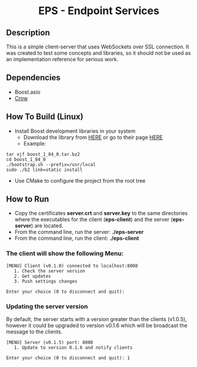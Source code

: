 <h1 align="center">EPS - Endpoint Services</h1>

## Description
This is a simple client-server that uses WebSockets over SSL connection. 
It was created to test some concepts and libraries, so it should not be used as an implementation reference for serious work.

## Dependencies
- Boost.asio
- [Crow](https://crowcpp.org/master)

## How To Build (Linux)
- Install Boost development libraries in your system
    - Download the library from [HERE](https://boostorg.jfrog.io/artifactory/main/release/1.84.0/source/boost_1_84_0.tar.bz2) or go to their page [HERE](https://www.boost.org/users/download/)
    - Example:
```shell
tar xjf boost_1_84_0.tar.bz2
cd boost_1_84_0
./bootstrap.sh --prefix=/usr/local
sudo ./b2 link=static install 
```
- Use CMake to configure the project from the root tree

## How to Run
- Copy the certificates **server.crt** and **server.key** to the same directories where the executables for the client (**eps-client**) and the server (**eps-server**) are located.
- From the command line, run the server: **./eps-server**
- From the command line, run the client: **./eps-client**

### The client will show the following Menu:
```
[MENU] Client (v0.1.0) connected to localhost:8008
   1. Check the server version
   2. Get updates
   3. Push settings changes

Enter your choice (0 to disconnect and quit):
```

### Updating the server version
By default, the server starts with a version greater than the clients (v1.0.5), however it could 
be upgraded to version v0.1.6 which will be broadcast the message to the clients.
```
[MENU] Server (v0.1.5) port: 8008
   1. Update to version 0.1.6 and notify clients

Enter your choice (0 to disconnect and quit): 1
```
